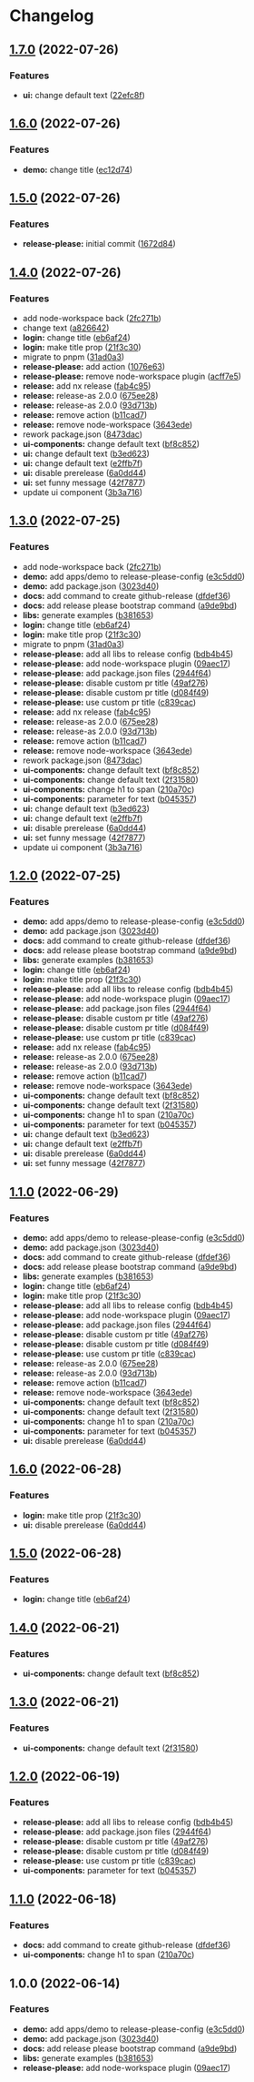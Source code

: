 # Changelog

## [1.7.0](https://github.com/daton89/nx-release-please/compare/nx-release-please-v1.6.0...nx-release-please-v1.7.0) (2022-07-26)


### Features

* **ui:** change default text ([22efc8f](https://github.com/daton89/nx-release-please/commit/22efc8fcf619f90813e9d76d1ec578f12ce8959f))

## [1.6.0](https://github.com/daton89/nx-release-please/compare/nx-release-please-v1.5.0...nx-release-please-v1.6.0) (2022-07-26)


### Features

* **demo:** change title ([ec12d74](https://github.com/daton89/nx-release-please/commit/ec12d746562e5759e1d1badc351303bca8ac2658))

## [1.5.0](https://github.com/daton89/nx-release-please/compare/nx-release-please-v1.4.0...nx-release-please-v1.5.0) (2022-07-26)


### Features

* **release-please:** initial commit ([1672d84](https://github.com/daton89/nx-release-please/commit/1672d84ecbf30d958f0161b0263c8ff40f66efd6))

## [1.4.0](https://github.com/daton89/nx-release-please/compare/nx-release-please-v1.3.0...nx-release-please-v1.4.0) (2022-07-26)


### Features

* add node-workspace back ([2fc271b](https://github.com/daton89/nx-release-please/commit/2fc271bf733713ddab7aa61ba434352d09eb3338))
* change text ([a826642](https://github.com/daton89/nx-release-please/commit/a826642d69dd72c86d22574a365ad6e149d89795))
* **login:** change title ([eb6af24](https://github.com/daton89/nx-release-please/commit/eb6af24d87849879b7df71a885cc3b5e97a7f346))
* **login:** make title prop ([21f3c30](https://github.com/daton89/nx-release-please/commit/21f3c300fc0f129f52b7ec4af033246faf75a1fa))
* migrate to pnpm ([31ad0a3](https://github.com/daton89/nx-release-please/commit/31ad0a33339f764b03e324b71d019d7ec6c0b23f))
* **release-please:** add action ([1076e63](https://github.com/daton89/nx-release-please/commit/1076e63321002e6b6ff8f603cc46ee34f5464050))
* **release-please:** remove node-workspace plugin ([acff7e5](https://github.com/daton89/nx-release-please/commit/acff7e51788f54b1446fdfce8efdc203d18959c3))
* **release:** add nx release ([fab4c95](https://github.com/daton89/nx-release-please/commit/fab4c95e82efb7b60f8f431abdd4f9b156212af1))
* **release:** release-as 2.0.0 ([675ee28](https://github.com/daton89/nx-release-please/commit/675ee286e93aa1b1797a18630098afaec96d1e13))
* **release:** release-as 2.0.0 ([93d713b](https://github.com/daton89/nx-release-please/commit/93d713b40184a25cf0d99b63fb440780bc79f61d))
* **release:** remove action ([b11cad7](https://github.com/daton89/nx-release-please/commit/b11cad7e6c52a3ed9db9f1ddd88c785f2524cc91))
* **release:** remove node-workspace ([3643ede](https://github.com/daton89/nx-release-please/commit/3643edecc0652d3e94ec22669a069a0fe57fcfd3))
* rework package.json ([8473dac](https://github.com/daton89/nx-release-please/commit/8473dac7d13abe2c18f08732cb85e95fe345f13f))
* **ui-components:** change default text ([bf8c852](https://github.com/daton89/nx-release-please/commit/bf8c852b0a6a4e2d9cccbdf66766765cd9e62af3))
* **ui:** change default text ([b3ed623](https://github.com/daton89/nx-release-please/commit/b3ed623e133c61d42f09a06b17756f83be029628))
* **ui:** change default text ([e2ffb7f](https://github.com/daton89/nx-release-please/commit/e2ffb7fc44defe6b5de5743c103ec42ff6a4c16d))
* **ui:** disable prerelease ([6a0dd44](https://github.com/daton89/nx-release-please/commit/6a0dd44b6593c2a8537bc92ec5a802ddc5dc7aca))
* **ui:** set funny message ([42f7877](https://github.com/daton89/nx-release-please/commit/42f7877754d40a9125a1beebc8083482625f1703))
* update ui component ([3b3a716](https://github.com/daton89/nx-release-please/commit/3b3a716a3f899e0d775fb73c94e6d37ad097a1cb))

## [1.3.0](https://github.com/daton89/nx-release-please/compare/v1.2.0...v1.3.0) (2022-07-25)


### Features

* add node-workspace back ([2fc271b](https://github.com/daton89/nx-release-please/commit/2fc271bf733713ddab7aa61ba434352d09eb3338))
* **demo:** add apps/demo to release-please-config ([e3c5dd0](https://github.com/daton89/nx-release-please/commit/e3c5dd054eee67ca4fed4432e233950362a0a8f0))
* **demo:** add package.json ([3023d40](https://github.com/daton89/nx-release-please/commit/3023d40f8edfb8a4a1e21c6eafea8fdf2a4a45fc))
* **docs:** add command to create github-release ([dfdef36](https://github.com/daton89/nx-release-please/commit/dfdef36f01ca493eca072726a8b11afbabc1dfb4))
* **docs:** add release please bootstrap command ([a9de9bd](https://github.com/daton89/nx-release-please/commit/a9de9bdef97169561ca094b09c73642a443b7efd))
* **libs:** generate examples ([b381653](https://github.com/daton89/nx-release-please/commit/b381653d9ae1fc80d508fb26a77fdb209cd69d6a))
* **login:** change title ([eb6af24](https://github.com/daton89/nx-release-please/commit/eb6af24d87849879b7df71a885cc3b5e97a7f346))
* **login:** make title prop ([21f3c30](https://github.com/daton89/nx-release-please/commit/21f3c300fc0f129f52b7ec4af033246faf75a1fa))
* migrate to pnpm ([31ad0a3](https://github.com/daton89/nx-release-please/commit/31ad0a33339f764b03e324b71d019d7ec6c0b23f))
* **release-please:** add all libs to release config ([bdb4b45](https://github.com/daton89/nx-release-please/commit/bdb4b4555051ec3d6791155ab6d8f334dc66a5b1))
* **release-please:** add node-workspace plugin ([09aec17](https://github.com/daton89/nx-release-please/commit/09aec17d688bc1eb18e6899d34fcadeb9d156913))
* **release-please:** add package.json files ([2944f64](https://github.com/daton89/nx-release-please/commit/2944f64046b762129509f3d3284994e0208f5d28))
* **release-please:** disable custom pr title ([49af276](https://github.com/daton89/nx-release-please/commit/49af276319a815ab66ceb59e046cbef55fbd1024))
* **release-please:** disable custom pr title ([d084f49](https://github.com/daton89/nx-release-please/commit/d084f49f370d996683bbffd8105deac21dbbc4a6))
* **release-please:** use custom pr title ([c839cac](https://github.com/daton89/nx-release-please/commit/c839caca8c1fb5affa44b021a4172982c1bf3af4))
* **release:** add nx release ([fab4c95](https://github.com/daton89/nx-release-please/commit/fab4c95e82efb7b60f8f431abdd4f9b156212af1))
* **release:** release-as 2.0.0 ([675ee28](https://github.com/daton89/nx-release-please/commit/675ee286e93aa1b1797a18630098afaec96d1e13))
* **release:** release-as 2.0.0 ([93d713b](https://github.com/daton89/nx-release-please/commit/93d713b40184a25cf0d99b63fb440780bc79f61d))
* **release:** remove action ([b11cad7](https://github.com/daton89/nx-release-please/commit/b11cad7e6c52a3ed9db9f1ddd88c785f2524cc91))
* **release:** remove node-workspace ([3643ede](https://github.com/daton89/nx-release-please/commit/3643edecc0652d3e94ec22669a069a0fe57fcfd3))
* rework package.json ([8473dac](https://github.com/daton89/nx-release-please/commit/8473dac7d13abe2c18f08732cb85e95fe345f13f))
* **ui-components:** change default text ([bf8c852](https://github.com/daton89/nx-release-please/commit/bf8c852b0a6a4e2d9cccbdf66766765cd9e62af3))
* **ui-components:** change default text ([2f31580](https://github.com/daton89/nx-release-please/commit/2f31580dd5fce8416c577d61e969225d93f472f9))
* **ui-components:** change h1 to span ([210a70c](https://github.com/daton89/nx-release-please/commit/210a70cf6a3c105839db604b99b03e3a1058fe46))
* **ui-components:** parameter for text ([b045357](https://github.com/daton89/nx-release-please/commit/b0453573879f7775287cec9eadbde10211e81e1b))
* **ui:** change default text ([b3ed623](https://github.com/daton89/nx-release-please/commit/b3ed623e133c61d42f09a06b17756f83be029628))
* **ui:** change default text ([e2ffb7f](https://github.com/daton89/nx-release-please/commit/e2ffb7fc44defe6b5de5743c103ec42ff6a4c16d))
* **ui:** disable prerelease ([6a0dd44](https://github.com/daton89/nx-release-please/commit/6a0dd44b6593c2a8537bc92ec5a802ddc5dc7aca))
* **ui:** set funny message ([42f7877](https://github.com/daton89/nx-release-please/commit/42f7877754d40a9125a1beebc8083482625f1703))
* update ui component ([3b3a716](https://github.com/daton89/nx-release-please/commit/3b3a716a3f899e0d775fb73c94e6d37ad097a1cb))

## [1.2.0](https://github.com/daton89/nx-release-please/compare/v1.1.0...v1.2.0) (2022-07-25)


### Features

* **demo:** add apps/demo to release-please-config ([e3c5dd0](https://github.com/daton89/nx-release-please/commit/e3c5dd054eee67ca4fed4432e233950362a0a8f0))
* **demo:** add package.json ([3023d40](https://github.com/daton89/nx-release-please/commit/3023d40f8edfb8a4a1e21c6eafea8fdf2a4a45fc))
* **docs:** add command to create github-release ([dfdef36](https://github.com/daton89/nx-release-please/commit/dfdef36f01ca493eca072726a8b11afbabc1dfb4))
* **docs:** add release please bootstrap command ([a9de9bd](https://github.com/daton89/nx-release-please/commit/a9de9bdef97169561ca094b09c73642a443b7efd))
* **libs:** generate examples ([b381653](https://github.com/daton89/nx-release-please/commit/b381653d9ae1fc80d508fb26a77fdb209cd69d6a))
* **login:** change title ([eb6af24](https://github.com/daton89/nx-release-please/commit/eb6af24d87849879b7df71a885cc3b5e97a7f346))
* **login:** make title prop ([21f3c30](https://github.com/daton89/nx-release-please/commit/21f3c300fc0f129f52b7ec4af033246faf75a1fa))
* **release-please:** add all libs to release config ([bdb4b45](https://github.com/daton89/nx-release-please/commit/bdb4b4555051ec3d6791155ab6d8f334dc66a5b1))
* **release-please:** add node-workspace plugin ([09aec17](https://github.com/daton89/nx-release-please/commit/09aec17d688bc1eb18e6899d34fcadeb9d156913))
* **release-please:** add package.json files ([2944f64](https://github.com/daton89/nx-release-please/commit/2944f64046b762129509f3d3284994e0208f5d28))
* **release-please:** disable custom pr title ([49af276](https://github.com/daton89/nx-release-please/commit/49af276319a815ab66ceb59e046cbef55fbd1024))
* **release-please:** disable custom pr title ([d084f49](https://github.com/daton89/nx-release-please/commit/d084f49f370d996683bbffd8105deac21dbbc4a6))
* **release-please:** use custom pr title ([c839cac](https://github.com/daton89/nx-release-please/commit/c839caca8c1fb5affa44b021a4172982c1bf3af4))
* **release:** add nx release ([fab4c95](https://github.com/daton89/nx-release-please/commit/fab4c95e82efb7b60f8f431abdd4f9b156212af1))
* **release:** release-as 2.0.0 ([675ee28](https://github.com/daton89/nx-release-please/commit/675ee286e93aa1b1797a18630098afaec96d1e13))
* **release:** release-as 2.0.0 ([93d713b](https://github.com/daton89/nx-release-please/commit/93d713b40184a25cf0d99b63fb440780bc79f61d))
* **release:** remove action ([b11cad7](https://github.com/daton89/nx-release-please/commit/b11cad7e6c52a3ed9db9f1ddd88c785f2524cc91))
* **release:** remove node-workspace ([3643ede](https://github.com/daton89/nx-release-please/commit/3643edecc0652d3e94ec22669a069a0fe57fcfd3))
* **ui-components:** change default text ([bf8c852](https://github.com/daton89/nx-release-please/commit/bf8c852b0a6a4e2d9cccbdf66766765cd9e62af3))
* **ui-components:** change default text ([2f31580](https://github.com/daton89/nx-release-please/commit/2f31580dd5fce8416c577d61e969225d93f472f9))
* **ui-components:** change h1 to span ([210a70c](https://github.com/daton89/nx-release-please/commit/210a70cf6a3c105839db604b99b03e3a1058fe46))
* **ui-components:** parameter for text ([b045357](https://github.com/daton89/nx-release-please/commit/b0453573879f7775287cec9eadbde10211e81e1b))
* **ui:** change default text ([b3ed623](https://github.com/daton89/nx-release-please/commit/b3ed623e133c61d42f09a06b17756f83be029628))
* **ui:** change default text ([e2ffb7f](https://github.com/daton89/nx-release-please/commit/e2ffb7fc44defe6b5de5743c103ec42ff6a4c16d))
* **ui:** disable prerelease ([6a0dd44](https://github.com/daton89/nx-release-please/commit/6a0dd44b6593c2a8537bc92ec5a802ddc5dc7aca))
* **ui:** set funny message ([42f7877](https://github.com/daton89/nx-release-please/commit/42f7877754d40a9125a1beebc8083482625f1703))

## [1.1.0](https://github.com/daton89/nx-release-please/compare/v1.0.0...v1.1.0) (2022-06-29)


### Features

* **demo:** add apps/demo to release-please-config ([e3c5dd0](https://github.com/daton89/nx-release-please/commit/e3c5dd054eee67ca4fed4432e233950362a0a8f0))
* **demo:** add package.json ([3023d40](https://github.com/daton89/nx-release-please/commit/3023d40f8edfb8a4a1e21c6eafea8fdf2a4a45fc))
* **docs:** add command to create github-release ([dfdef36](https://github.com/daton89/nx-release-please/commit/dfdef36f01ca493eca072726a8b11afbabc1dfb4))
* **docs:** add release please bootstrap command ([a9de9bd](https://github.com/daton89/nx-release-please/commit/a9de9bdef97169561ca094b09c73642a443b7efd))
* **libs:** generate examples ([b381653](https://github.com/daton89/nx-release-please/commit/b381653d9ae1fc80d508fb26a77fdb209cd69d6a))
* **login:** change title ([eb6af24](https://github.com/daton89/nx-release-please/commit/eb6af24d87849879b7df71a885cc3b5e97a7f346))
* **login:** make title prop ([21f3c30](https://github.com/daton89/nx-release-please/commit/21f3c300fc0f129f52b7ec4af033246faf75a1fa))
* **release-please:** add all libs to release config ([bdb4b45](https://github.com/daton89/nx-release-please/commit/bdb4b4555051ec3d6791155ab6d8f334dc66a5b1))
* **release-please:** add node-workspace plugin ([09aec17](https://github.com/daton89/nx-release-please/commit/09aec17d688bc1eb18e6899d34fcadeb9d156913))
* **release-please:** add package.json files ([2944f64](https://github.com/daton89/nx-release-please/commit/2944f64046b762129509f3d3284994e0208f5d28))
* **release-please:** disable custom pr title ([49af276](https://github.com/daton89/nx-release-please/commit/49af276319a815ab66ceb59e046cbef55fbd1024))
* **release-please:** disable custom pr title ([d084f49](https://github.com/daton89/nx-release-please/commit/d084f49f370d996683bbffd8105deac21dbbc4a6))
* **release-please:** use custom pr title ([c839cac](https://github.com/daton89/nx-release-please/commit/c839caca8c1fb5affa44b021a4172982c1bf3af4))
* **release:** release-as 2.0.0 ([675ee28](https://github.com/daton89/nx-release-please/commit/675ee286e93aa1b1797a18630098afaec96d1e13))
* **release:** release-as 2.0.0 ([93d713b](https://github.com/daton89/nx-release-please/commit/93d713b40184a25cf0d99b63fb440780bc79f61d))
* **release:** remove action ([b11cad7](https://github.com/daton89/nx-release-please/commit/b11cad7e6c52a3ed9db9f1ddd88c785f2524cc91))
* **release:** remove node-workspace ([3643ede](https://github.com/daton89/nx-release-please/commit/3643edecc0652d3e94ec22669a069a0fe57fcfd3))
* **ui-components:** change default text ([bf8c852](https://github.com/daton89/nx-release-please/commit/bf8c852b0a6a4e2d9cccbdf66766765cd9e62af3))
* **ui-components:** change default text ([2f31580](https://github.com/daton89/nx-release-please/commit/2f31580dd5fce8416c577d61e969225d93f472f9))
* **ui-components:** change h1 to span ([210a70c](https://github.com/daton89/nx-release-please/commit/210a70cf6a3c105839db604b99b03e3a1058fe46))
* **ui-components:** parameter for text ([b045357](https://github.com/daton89/nx-release-please/commit/b0453573879f7775287cec9eadbde10211e81e1b))
* **ui:** disable prerelease ([6a0dd44](https://github.com/daton89/nx-release-please/commit/6a0dd44b6593c2a8537bc92ec5a802ddc5dc7aca))

## [1.6.0](https://github.com/daton89/nx-release-please/compare/nx-release-please-v1.5.0...nx-release-please-v1.6.0) (2022-06-28)


### Features

* **login:** make title prop ([21f3c30](https://github.com/daton89/nx-release-please/commit/21f3c300fc0f129f52b7ec4af033246faf75a1fa))
* **ui:** disable prerelease ([6a0dd44](https://github.com/daton89/nx-release-please/commit/6a0dd44b6593c2a8537bc92ec5a802ddc5dc7aca))

## [1.5.0](https://github.com/daton89/nx-release-please/compare/nx-release-please-v1.4.0...nx-release-please-v1.5.0) (2022-06-28)


### Features

* **login:** change title ([eb6af24](https://github.com/daton89/nx-release-please/commit/eb6af24d87849879b7df71a885cc3b5e97a7f346))

## [1.4.0](https://github.com/daton89/nx-release-please/compare/nx-release-please-v1.3.0...nx-release-please-v1.4.0) (2022-06-21)


### Features

* **ui-components:** change default text ([bf8c852](https://github.com/daton89/nx-release-please/commit/bf8c852b0a6a4e2d9cccbdf66766765cd9e62af3))

## [1.3.0](https://github.com/daton89/nx-release-please/compare/nx-release-please-v1.2.0...nx-release-please-v1.3.0) (2022-06-21)


### Features

* **ui-components:** change default text ([2f31580](https://github.com/daton89/nx-release-please/commit/2f31580dd5fce8416c577d61e969225d93f472f9))

## [1.2.0](https://github.com/daton89/nx-release-please/compare/nx-release-please-v1.1.0...nx-release-please-v1.2.0) (2022-06-19)


### Features

* **release-please:** add all libs to release config ([bdb4b45](https://github.com/daton89/nx-release-please/commit/bdb4b4555051ec3d6791155ab6d8f334dc66a5b1))
* **release-please:** add package.json files ([2944f64](https://github.com/daton89/nx-release-please/commit/2944f64046b762129509f3d3284994e0208f5d28))
* **release-please:** disable custom pr title ([49af276](https://github.com/daton89/nx-release-please/commit/49af276319a815ab66ceb59e046cbef55fbd1024))
* **release-please:** disable custom pr title ([d084f49](https://github.com/daton89/nx-release-please/commit/d084f49f370d996683bbffd8105deac21dbbc4a6))
* **release-please:** use custom pr title ([c839cac](https://github.com/daton89/nx-release-please/commit/c839caca8c1fb5affa44b021a4172982c1bf3af4))
* **ui-components:** parameter for text ([b045357](https://github.com/daton89/nx-release-please/commit/b0453573879f7775287cec9eadbde10211e81e1b))

## [1.1.0](https://github.com/daton89/nx-release-please/compare/nx-release-please-v1.0.0...nx-release-please-v1.1.0) (2022-06-18)


### Features

* **docs:** add command to create github-release ([dfdef36](https://github.com/daton89/nx-release-please/commit/dfdef36f01ca493eca072726a8b11afbabc1dfb4))
* **ui-components:** change h1 to span ([210a70c](https://github.com/daton89/nx-release-please/commit/210a70cf6a3c105839db604b99b03e3a1058fe46))

## 1.0.0 (2022-06-14)


### Features

* **demo:** add apps/demo to release-please-config ([e3c5dd0](https://github.com/daton89/nx-release-please/commit/e3c5dd054eee67ca4fed4432e233950362a0a8f0))
* **demo:** add package.json ([3023d40](https://github.com/daton89/nx-release-please/commit/3023d40f8edfb8a4a1e21c6eafea8fdf2a4a45fc))
* **docs:** add release please bootstrap command ([a9de9bd](https://github.com/daton89/nx-release-please/commit/a9de9bdef97169561ca094b09c73642a443b7efd))
* **libs:** generate examples ([b381653](https://github.com/daton89/nx-release-please/commit/b381653d9ae1fc80d508fb26a77fdb209cd69d6a))
* **release-please:** add node-workspace plugin ([09aec17](https://github.com/daton89/nx-release-please/commit/09aec17d688bc1eb18e6899d34fcadeb9d156913))
